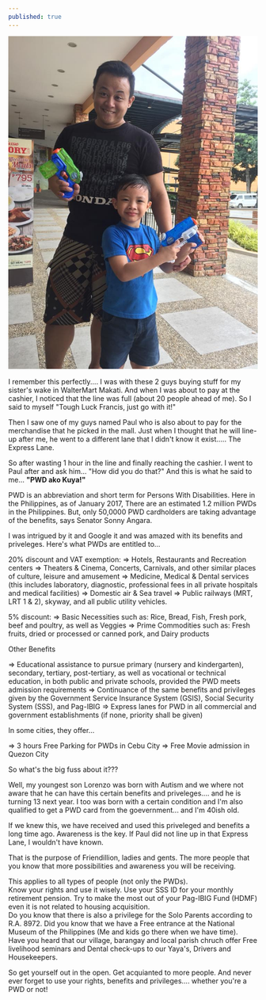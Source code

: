 ```yaml
---
published: true
---
```

![PWD](/images/Paul.jpg)

I remember this perfectly.... I was with these 2 guys buying stuff for my sister's wake in WalterMart Makati. And when I was about to pay at the cashier, I noticed that the line was full (about 20 people ahead of me). So I said to myself "Tough Luck Francis, just go with it!"

Then I saw one of my guys named Paul who is also about to pay for the merchandise that he picked in the mall. Just when I thought that he will line-up after me, he went to a different lane that I didn't know it exist..... The Express Lane. 

So after wasting 1 hour in the line and finally reaching the cashier. I went to Paul after and ask him... "How did you do that?" And this is what he said to me... **"PWD ako Kuya!"**

PWD is an abbreviation and short term for Persons With Disabilities. Here in the Philippines, as of January 2017, There are an estimated 1.2 million PWDs in the Philippines. But, only 50,0000 PWD cardholders are taking advantage of the benefits, says Senator Sonny Angara. 

I was intrigued by it and Google it and was amazed with its benefits and priveleges. Here's what PWDs are entitled to...

20% discount and VAT exemption:
=> Hotels, Restaurants and Recreation centers 
=> Theaters & Cinema, Concerts, Carnivals, and other similar places of culture, leisure and amusement
=> Medicine, Medical & Dental services (this includes laboratory, diagnostic, professional fees in all private hospitals and medical facilities)
=> Domestic air & Sea travel
=> Public railways (MRT, LRT 1 & 2), skyway, and all public utility vehicles.

5% discount:
=> Basic Necessities such as: 
Rice, Bread, Fish, Fresh pork, beef and poultry, as well as Veggies 
=> Prime Commodities such as: 
Fresh fruits, dried or processed or canned pork, and Dairy products

Other Benefits

=> Educational assistance to pursue primary (nursery and kindergarten), secondary, tertiary, post-tertiary, as well as vocational or technical education, in both public and private schools, provided the PWD meets admission requirements
=> Continuance of the same benefits and privileges given by the Government Service Insurance System (GSIS), Social Security System (SSS), and Pag-IBIG 
=> Express lanes for PWD in all commercial and government establishments (if none, priority shall be given)
    
In some cities, they offer...

=> 3 hours Free Parking for PWDs in Cebu City
=> Free Movie admission in Quezon City


So what's the big fuss about it???

Well, my youngest son Lorenzo was born with Autism and we where not aware that he can have this certain benefits and priveleges.... and he is turning 13 next year.
I too was born with a certain condition and I'm also qualified to get a PWD card from the goevernment... and I'm 40ish old. 

If we knew this, we have received and used this priveleged and benefits a long time ago. Awareness is the key. If Paul did not line up in that Express Lane, I wouldn't have known.

That is the purpose of Friendillion, ladies and gents. The more people that you know that more possibilities and awareness you will be receiving. 

This applies to all types of people (not only the PWDs).   
Know your rights and use it wisely. Use your SSS ID for your monthly retirement pension. Try to make the most out of your Pag-IBIG Fund (HDMF) even it is not related to housing acquisition.   
Do you know that there is also a privilege for the Solo Parents according to R.A. 8972. Did you know that we have a Free entrance at the National Museum of the Philippines (Me and kids go there when we have time).   
Have you heard that our village, barangay and local parish chruch offer Free livelihood seminars and Dental check-ups to our Yaya's, Drivers and Housekeepers.

So get yourself out in the open. Get acquianted to more people. And never ever forget to use your rights, benefits and privileges.... whether you're a PWD or not!

